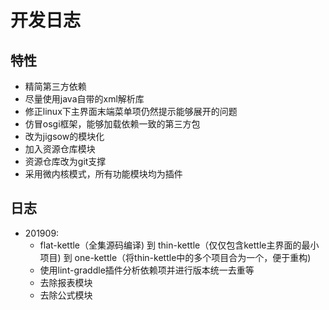 # 开发日志


## 特性

- 精简第三方依赖
- 尽量使用java自带的xml解析库
- 修正linux下主界面末端菜单项仍然提示能够展开的问题
- 仿冒osgi框架，能够加载依赖一致的第三方包
- 改为jigsow的模块化
- 加入资源仓库模块
- 资源仓库改为git支撑
- 采用微内核模式，所有功能模块均为插件

## 日志

- 201909: 
    - flat-kettle（全集源码编译) 
        到 thin-kettle（仅仅包含kettle主界面的最小项目) 
        到 one-kettle（将thin-kettle中的多个项目合为一个，便于重构)
    - 使用lint-graddle插件分析依赖项并进行版本统一去重等
    - 去除报表模块
    - 去除公式模块
